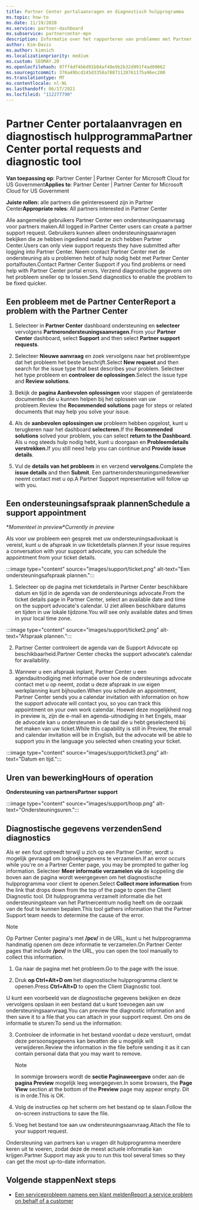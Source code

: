 ```yaml
---
title: Partner Center portalaanvragen en diagnostisch hulpprogramma
ms.topic: how-to
ms.date: 11/19/2020
ms.service: partner-dashboard
ms.subservice: partnercenter-mpn
description: Informatie over het rapporteren van problemen met Partner Center en het verzamelen van diagnostische gegevens voor het partnerondersteuningsteam.
author: Kim-Davis
ms.author: kimnich
ms.localizationpriority: medium
ms.custom: SEOMAY.20
ms.openlocfilehash: 07ff4df4b6d91b84af40e9b2b32d991f4ad09062
ms.sourcegitcommit: 376a49bcd245d3358a78871128761175a96ec200
ms.translationtype: MT
ms.contentlocale: nl-NL
ms.lasthandoff: 06/17/2021
ms.locfileid: "112277790"
---
```

# <a name="partner-center-portal-requests-and-diagnostic-tool"></a><span data-ttu-id="8e4e9-103">Partner Center portalaanvragen en diagnostisch hulpprogramma</span><span class="sxs-lookup"><span data-stu-id="8e4e9-103">Partner Center portal requests and diagnostic tool</span></span>

<span data-ttu-id="8e4e9-104">**Van toepassing op**: Partner Center | Partner Center for Microsoft Cloud for US Government</span><span class="sxs-lookup"><span data-stu-id="8e4e9-104">**Applies to**: Partner Center | Partner Center for Microsoft Cloud for US Government</span></span>

<span data-ttu-id="8e4e9-105">**Juiste rollen:** alle partners die geïnteresseerd zijn in Partner Center</span><span class="sxs-lookup"><span data-stu-id="8e4e9-105">**Appropriate roles**: All partners interested in Partner Center</span></span>

<span data-ttu-id="8e4e9-106">Alle aangemelde gebruikers Partner Center een ondersteuningsaanvraag voor partners maken.</span><span class="sxs-lookup"><span data-stu-id="8e4e9-106">All logged in Partner Center users can create a partner support request.</span></span> <span data-ttu-id="8e4e9-107">Gebruikers kunnen alleen ondersteuningsaanvragen bekijken die ze hebben ingediend nadat ze zich hebben Partner Center.</span><span class="sxs-lookup"><span data-stu-id="8e4e9-107">Users can only view support requests they have submitted after logging into Partner Center.</span></span>
<span data-ttu-id="8e4e9-108">Neem contact Partner Center met de ondersteuning als u problemen hebt of hulp nodig hebt met Partner Center portalfouten.</span><span class="sxs-lookup"><span data-stu-id="8e4e9-108">Contact Partner Center Support if you find problems or need help with Partner Center portal errors.</span></span> <span data-ttu-id="8e4e9-109">Verzend diagnostische gegevens om het probleem sneller op te lossen.</span><span class="sxs-lookup"><span data-stu-id="8e4e9-109">Send diagnostics to enable the problem to be fixed quicker.</span></span>

## <a name="report-a-problem-with-the-partner-center"></a><span data-ttu-id="8e4e9-110">Een probleem met de Partner Center</span><span class="sxs-lookup"><span data-stu-id="8e4e9-110">Report a problem with the Partner Center</span></span>

1. <span data-ttu-id="8e4e9-111">Selecteer in **Partner Center** dashboard ondersteuning en **selecteer** vervolgens **Partnerondersteuningsaanvragen.**</span><span class="sxs-lookup"><span data-stu-id="8e4e9-111">From your **Partner Center** dashboard, select **Support** and then select **Partner support requests**.</span></span>

2. <span data-ttu-id="8e4e9-112">Selecteer **Nieuwe aanvraag** en zoek vervolgens naar het probleemtype dat het probleem het beste beschrijft.</span><span class="sxs-lookup"><span data-stu-id="8e4e9-112">Select **New request** and then search for the issue type that best describes your problem.</span></span> <span data-ttu-id="8e4e9-113">Selecteer het type probleem en **controleer de oplossingen**.</span><span class="sxs-lookup"><span data-stu-id="8e4e9-113">Select the issue type and **Review solutions**.</span></span>

3. <span data-ttu-id="8e4e9-114">Bekijk de **pagina Aanbevolen oplossingen** voor stappen of gerelateerde documenten die u kunnen helpen bij het oplossen van uw probleem.</span><span class="sxs-lookup"><span data-stu-id="8e4e9-114">Review the **Recommended solutions** page for steps or related documents that may help you solve your issue.</span></span>

4. <span data-ttu-id="8e4e9-115">Als de **aanbevolen oplossingen uw** probleem hebben opgelost, kunt u terugkeren naar het dashboard **selecteren.**</span><span class="sxs-lookup"><span data-stu-id="8e4e9-115">If the **Recommended solutions** solved your problem, you can select **return to the Dashboard**.</span></span> <span data-ttu-id="8e4e9-116">Als u nog steeds hulp nodig hebt, kunt u doorgaan en **Probleemdetails verstrekken.**</span><span class="sxs-lookup"><span data-stu-id="8e4e9-116">If you still need help you can continue and **Provide issue details**.</span></span>

5. <span data-ttu-id="8e4e9-117">Vul de **details van het probleem** in en verzend **vervolgens**.</span><span class="sxs-lookup"><span data-stu-id="8e4e9-117">Complete the **issue details** and then **Submit**.</span></span> <span data-ttu-id="8e4e9-118">Een partnerondersteuningsmedewerker neemt contact met u op.</span><span class="sxs-lookup"><span data-stu-id="8e4e9-118">A Partner Support representative will follow up with you.</span></span>

## <a name="schedule-a-support-appointment"></a><span data-ttu-id="8e4e9-119">Een ondersteuningsafspraak plannen</span><span class="sxs-lookup"><span data-stu-id="8e4e9-119">Schedule a support appointment</span></span> 

<span data-ttu-id="8e4e9-120">\**Momenteel in preview*</span><span class="sxs-lookup"><span data-stu-id="8e4e9-120">\**Currently in preview*</span></span>

<span data-ttu-id="8e4e9-121">Als voor uw probleem een gesprek met uw ondersteuningsadvokaat is vereist, kunt u de afspraak in uw ticketdetails plannen.</span><span class="sxs-lookup"><span data-stu-id="8e4e9-121">If your issue requires a conversation with your support advocate, you can schedule the appointment from your ticket details.</span></span>

:::image type="content" source="images/support/ticket.png" alt-text="Een ondersteuningsafspraak plannen.":::

1.  <span data-ttu-id="8e4e9-123">Selecteer op de pagina met ticketdetails in Partner Center beschikbare datum en tijd in de agenda van de ondersteunings advocate.</span><span class="sxs-lookup"><span data-stu-id="8e4e9-123">From the ticket details page in Partner Center, select an available date and time on the support advocate's calendar.</span></span> <span data-ttu-id="8e4e9-124">U ziet alleen beschikbare datums en tijden in uw lokale tijdzone.</span><span class="sxs-lookup"><span data-stu-id="8e4e9-124">You will see only available dates and times in your local time zone.</span></span>

:::image type="content" source="images/support/ticket2.png" alt-text="Afspraak plannen.":::

2. <span data-ttu-id="8e4e9-126">Partner Center controleert de agenda van de Support Advocate op beschikbaarheid.</span><span class="sxs-lookup"><span data-stu-id="8e4e9-126">Partner Center checks the support advocate’s  calendar for availability.</span></span>

1. <span data-ttu-id="8e4e9-127">Wanneer u een afspraak inplant, Partner Center u een agendauitnodiging met informatie over hoe de ondersteunings advocate contact met u op neemt, zodat u deze afspraak in uw eigen werkplanning kunt bijhouden.</span><span class="sxs-lookup"><span data-stu-id="8e4e9-127">When you schedule an appointment, Partner Center sends you a calendar invitation with information on how the support advocate will contact you, so you can track this appointment on your own work calendar.</span></span>  <span data-ttu-id="8e4e9-128">Hoewel deze mogelijkheid nog in preview is, zijn de e-mail en agenda-uitnodiging in het Engels, maar de advocate kan u ondersteunen in de taal die u hebt geselecteerd bij het maken van uw ticket.</span><span class="sxs-lookup"><span data-stu-id="8e4e9-128">While this capability is still in Preview, the email and calendar invitation will be in English, but the advocate will be able to support you in the language you selected when creating your ticket.</span></span>

:::image type="content" source="images/support/ticket3.png" alt-text="Datum en tijd.":::

## <a name="hours-of-operation"></a><span data-ttu-id="8e4e9-130">Uren van bewerking</span><span class="sxs-lookup"><span data-stu-id="8e4e9-130">Hours of operation</span></span>

<span data-ttu-id="8e4e9-131">**Ondersteuning van partners**</span><span class="sxs-lookup"><span data-stu-id="8e4e9-131">**Partner support**</span></span>

:::image type="content" source="images/support/hoop.png" alt-text="Ondersteuningsuren.":::

## <a name="send-diagnostics"></a><span data-ttu-id="8e4e9-133">Diagnostische gegevens verzenden</span><span class="sxs-lookup"><span data-stu-id="8e4e9-133">Send diagnostics</span></span>

<span data-ttu-id="8e4e9-134">Als er een fout optreedt terwijl u zich op een Partner Center, wordt u mogelijk gevraagd om logboekgegevens te verzamelen.</span><span class="sxs-lookup"><span data-stu-id="8e4e9-134">If an error occurs while you're on a Partner Center page, you may be prompted to gather log information.</span></span> <span data-ttu-id="8e4e9-135">Selecteer **Meer informatie verzamelen via** de koppeling die boven aan de pagina wordt weergegeven om het diagnostische hulpprogramma voor client te openen.</span><span class="sxs-lookup"><span data-stu-id="8e4e9-135">Select **Collect more information** from the link that drops down from the top of the page to open the Client Diagnostic tool.</span></span> <span data-ttu-id="8e4e9-136">Dit hulpprogramma verzamelt informatie die het ondersteuningsteam van het Partnercentrum nodig heeft om de oorzaak van de fout te kunnen bepalen.</span><span class="sxs-lookup"><span data-stu-id="8e4e9-136">This tool gathers information that the Partner Support team needs to determine the cause of the error.</span></span> 

>[!NOTE]
><span data-ttu-id="8e4e9-137">Op Partner Center pagina's met **/pcv/** in de URL, kunt u het hulpprogramma handmatig openen om deze informatie te verzamelen.</span><span class="sxs-lookup"><span data-stu-id="8e4e9-137">On Partner Center pages that include **/pcv/** in the URL, you can open the tool manually to collect this information.</span></span>

1. <span data-ttu-id="8e4e9-138">Ga naar de pagina met het probleem.</span><span class="sxs-lookup"><span data-stu-id="8e4e9-138">Go to the page with the issue.</span></span>

2. <span data-ttu-id="8e4e9-139">Druk **op Ctrl+Alt+D om** het diagnostische hulpprogramma client te openen.</span><span class="sxs-lookup"><span data-stu-id="8e4e9-139">Press **Ctrl+Alt+D** to open the Client Diagnostic tool.</span></span>

<span data-ttu-id="8e4e9-140">U kunt een voorbeeld van de diagnostische gegevens bekijken en deze vervolgens opslaan in een bestand dat u kunt toevoegen aan uw ondersteuningsaanvraag.</span><span class="sxs-lookup"><span data-stu-id="8e4e9-140">You can preview the diagnostic information and then save it to a file that you can attach in your support request.</span></span> <span data-ttu-id="8e4e9-141">Om ons de informatie te sturen:</span><span class="sxs-lookup"><span data-stu-id="8e4e9-141">To send us the information:</span></span>

3. <span data-ttu-id="8e4e9-142">Controleer de informatie in het bestand voordat u deze verstuurt, omdat deze persoonsgegevens kan bevatten die u mogelijk wilt verwijderen.</span><span class="sxs-lookup"><span data-stu-id="8e4e9-142">Review the information in the file before sending it as it can contain personal data that you may want to remove.</span></span>

    >[!NOTE]
    ><span data-ttu-id="8e4e9-143">In sommige browsers wordt de **sectie Paginaweergave** onder aan de **pagina Preview** mogelijk leeg weergegeven.</span><span class="sxs-lookup"><span data-stu-id="8e4e9-143">In some browsers, the **Page View** section at the bottom of the **Preview** page may appear empty.</span></span> <span data-ttu-id="8e4e9-144">Dit is in orde.</span><span class="sxs-lookup"><span data-stu-id="8e4e9-144">This is OK.</span></span>

4. <span data-ttu-id="8e4e9-145">Volg de instructies op het scherm om het bestand op te slaan.</span><span class="sxs-lookup"><span data-stu-id="8e4e9-145">Follow the on-screen instructions to save the file.</span></span>

5. <span data-ttu-id="8e4e9-146">Voeg het bestand toe aan uw ondersteuningsaanvraag.</span><span class="sxs-lookup"><span data-stu-id="8e4e9-146">Attach the file to your support request.</span></span>

<span data-ttu-id="8e4e9-147">Ondersteuning van partners kan u vragen dit hulpprogramma meerdere keren uit te voeren, zodat deze de meest actuele informatie kan krijgen.</span><span class="sxs-lookup"><span data-stu-id="8e4e9-147">Partner Support may ask you to run this tool several times so they can get the most up-to-date information.</span></span>

## <a name="next-steps"></a><span data-ttu-id="8e4e9-148">Volgende stappen</span><span class="sxs-lookup"><span data-stu-id="8e4e9-148">Next steps</span></span>

- [<span data-ttu-id="8e4e9-149">Een serviceprobleem namens een klant melden</span><span class="sxs-lookup"><span data-stu-id="8e4e9-149">Report a service problem on behalf of a customer</span></span>](report-problems-on-behalf-of-a-customer.md)
